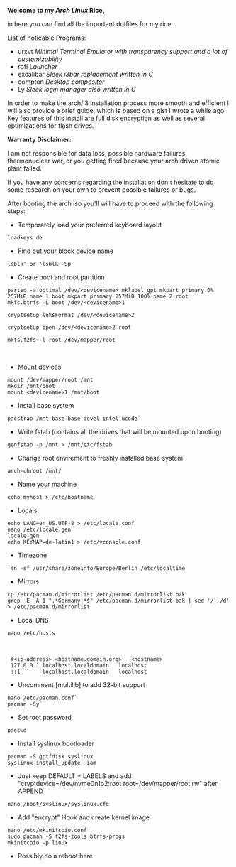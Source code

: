 **Welcome to my *Arch Linux* Rice,**

in here you can find all the important dotfiles for my rice.

List of noticable Programs:

- urxvt   *Minimal Terminal Emulator with transparency support and a lot of customizability*
- rofi    *Launcher*
- excalibar *Sleek i3bar replacement written in C*
- compton *Desktop compositor*
- Ly *Sleek login manager also written in C*

In order to make the arch/i3 installation process more smooth and efficient I will also provide a brief guide, which is based on a gist I wrote a while ago. Key features of this install are full disk encryption as well as several optimizations for flash drives.

**Warranty Disclaimer:**

I am not responsible for data loss, possible hardware failures, thermonuclear war,
or you getting fired because your arch driven atomic plant failed.

If you have any concerns regarding the installation don't hesitate to do some research
on your own to prevent possible failures or bugs.

After booting the arch iso you'll will have to proceed with the following steps:

- Temporarely load your preferred keyboard layout

`loadkeys de`

- Find out your block device name
```shell
lsblk' or 'lsblk -Sp
```

- Create boot and root partition

```shell
parted -a optimal /dev/<devicename> mklabel gpt mkpart primary 0% 257MiB name 1 boot mkpart primary 257MiB 100% name 2 root
mkfs.btrfs -L boot /dev/<devicename>1

cryptsetup luksFormat /dev/<devicename>2

cryptsetup open /dev/<devicename>2 root

mkfs.f2fs -l root /dev/mapper/root
```
  
- Mount devices

```shell
mount /dev/mapper/root /mnt
mkdir /mnt/boot
mount <devicename>1 /mnt/boot
```


- Install base system

```shell
pacstrap /mnt base base-devel intel-ucode`
```

- Write fstab (contains all the drives that will be mounted upon booting)

```shell
genfstab -p /mnt > /mnt/etc/fstab
```


- Change root envirement to freshly installed base system
```shell
arch-chroot /mnt/
```

- Name your machine

```shell
echo myhost > /etc/hostname
```

- Locals

```shell
echo LANG=en_US.UTF-8 > /etc/locale.conf
nano /etc/locale.gen
locale-gen
echo KEYMAP=de-latin1 > /etc/vconsole.conf
```


- Timezone

```shell
`ln -sf /usr/share/zoneinfo/Europe/Berlin /etc/localtime
```


- Mirrors

```shell
cp /etc/pacman.d/mirrorlist /etc/pacman.d/mirrorlist.bak
grep -E -A 1 ".*Germany.*$" /etc/pacman.d/mirrorlist.bak | sed '/--/d' > /etc/pacman.d/mirrorlist
```

- Local DNS

```shell
nano /etc/hosts
```
  
 ```
  #<ip-address>	<hostname.domain.org>	<hostname>
  127.0.0.1	localhost.localdomain	localhost
  ::1		localhost.localdomain	localhost
 ```
 
- Uncomment [multilib] to add 32-bit support

```shell
nano /etc/pacman.conf`
pacman -Sy`
```

- Set root password

```shell
passwd
```

- Install syslinux bootloader

```shell
pacman -S gptfdisk syslinux
syslinux-install_update -iam
```

- Just keep DEFAULT + LABELS and add "cryptdevice=/dev/nvme0n1p2:root root=/dev/mapper/root rw" after APPEND

```shell
nano /boot/syslinux/syslinux.cfg
```

- Add "encrypt" Hook and create kernel image

```shell
nano /etc/mkinitcpio.conf
sudo pacman -S f2fs-tools btrfs-progs
mkinitcpio -p linux
```

- Possibly do a reboot here


